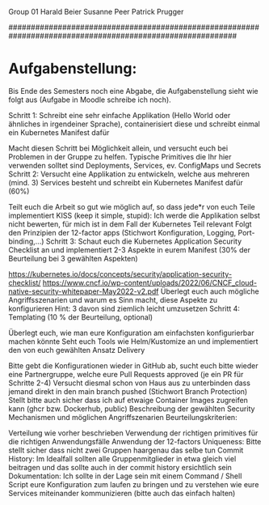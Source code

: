 Group 01 
  Harald Beier
  Susanne Peer
  Patrick Prugger

###########################################################################################################

# Aufgabenstellung:


Bis Ende des Semesters noch eine Abgabe, die Aufgabenstellung sieht wie folgt aus (Aufgabe in Moodle schreibe ich noch).

Schritt 1: Schreibt eine sehr einfache Applikation (Hello World oder ähnliches in irgendeiner Sprache), containerisiert diese 
und schreibt einmal ein Kubernetes Manifest dafür

Macht diesen Schritt bei Möglichkeit allein, und versucht euch bei Problemen in der Gruppe zu helfen. Typische Primitives die Ihr 
hier verwenden solltet sind Deployments, Services, ev. ConfigMaps und Secrets
Schritt 2: Versucht eine Applikation zu entwickeln, welche aus mehreren (mind. 3) Services besteht und schreibt ein Kubernetes 
Manifest dafür (60%)

Teilt euch die Arbeit so gut wie möglich auf, so dass jede*r von euch Teile implementiert
KISS (keep it simple, stupid): Ich werde die Applikation selbst nicht bewerten, für mich ist in dem Fall der Kubernetes Teil relevant
Folgt den Prinzipien der 12-factor apps (Stichwort Konfiguration, Logging, Port-binding,...)
Schritt 3: Schaut euch die Kubernetes Application Security Checklist an und implementiert 2-3 Aspekte in eurem Manifest 
(30% der Beurteilung bei 3 gewählten Aspekten)

https://kubernetes.io/docs/concepts/security/application-security-checklist/
https://www.cncf.io/wp-content/uploads/2022/06/CNCF_cloud-native-security-whitepaper-May2022-v2.pdf
Überlegt euch auch mögliche Angriffsszenarien und warum es Sinn macht, diese Aspekte zu konfigurieren
Hint: 3 davon sind ziemlich leicht umzusetzen
Schritt 4: Templating (10 % der Beurteilung, optional)

Überlegt euch, wie man eure Konfiguration am einfachsten konfigurierbar machen könnte 
Seht euch Tools wie Helm/Kustomize an und implementiert den von euch gewählten Ansatz
Delivery

Bitte gebt die Konfigurationen wieder in GitHub ab, sucht euch bitte wieder eine Partnergruppe, welche eure Pull Requests 
approved (je ein PR für Schritte 2-4)
Versucht diesmal schon von Haus aus zu unterbinden dass jemand direkt in den main branch pushed (Stichwort Branch Protection)
Stellt bitte auch sicher dass ich auf etwaige Container Images zugreifen kann (ghcr bzw. Dockerhub, public)
Beschreibung der gewählten Security Mechanismen und möglichen Angriffszenarien
Beurteilungskriterien:

Verteilung wie vorher beschrieben
Verwendung der richtigen primitives für die richtigen Anwendungsfälle
Anwendung der 12-factors
Uniqueness: Bitte stellt sicher dass nicht zwei Gruppen haargenau das selbe tun
Commit History: Im Idealfall sollten alle Gruppenmitglieder in etwa gleich viel beitragen und das sollte auch in der commit history ersichtlich sein
Dokumentation: Ich sollte in der Lage sein mit einem Command / Shell Script eure Konfiguration zum laufen zu bringen und zu verstehen wie eure 
Services miteinander kommunizieren (bitte auch das einfach halten)
